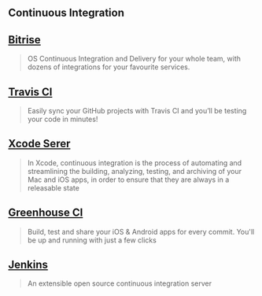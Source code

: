 Continuous Integration
--

[Bitrise](https://www.bitrise.io/)
--
> OS Continuous Integration and Delivery for your whole team, with dozens of integrations for your favourite services.

[Travis CI](https://travis-ci.org/)
--
> Easily sync your GitHub projects with Travis CI and you’ll be testing your code in minutes!

[Xcode Serer](https://developer.apple.com/library/ios/documentation/IDEs/Conceptual/xcode_guide-continuous_integration/)
--
> In Xcode, continuous integration is the process of automating and streamlining the building, analyzing, testing, and archiving of your Mac and iOS apps, in order to ensure that they are always in a releasable state

[Greenhouse CI](http://greenhouseci.com/)
--
> Build, test and share your iOS & Android apps for every commit. You'll be up and running with just a few clicks

[Jenkins](https://jenkins-ci.org/)
--
> An extensible open source continuous integration server


